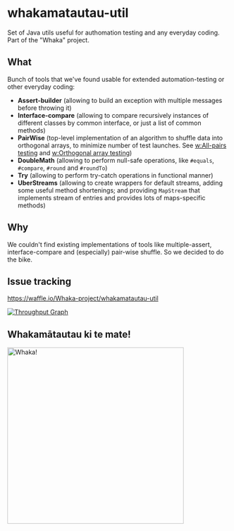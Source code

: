 # whakamatautau-util
Set of Java utils useful for authomation testing and any everyday coding. Part of the "Whaka" project.

## What
Bunch of tools that we've found usable for extended automation-testing or other everyday coding:
* **Assert-builder** (allowing to build an exception with multiple messages before throwing it)
* **Interface-compare** (allowing to compare recursively instances of different classes by common interface, or just a list of common methods)
* **PairWise** (top-level implementation of an algorithm to shuffle data into orthogonal arrays, to minimize number of test launches. See [w:All-pairs testing](https://en.wikipedia.org/wiki/All-pairs_testing) and [w:Orthogonal array testing](https://en.wikipedia.org/wiki/Orthogonal_array_testing))
* **DoubleMath** (allowing to perform null-safe operations, like `#equals`, `#compare`, `#round` and `#roundTo`)
* **Try** (allowing to perform try-catch operations in functional manner)
* **UberStreams** (allowing to create wrappers for default streams, adding some useful method shortenings; and providing `MapStream` that implements stream of entries and provides lots of maps-specific methods)

## Why
We couldn't find existing implementations of tools like multiple-assert, interface-compare and (especially) pair-wise shuffle. So we decided to do the bike.

## Issue tracking
https://waffle.io/Whaka-project/whakamatautau-util

[![Throughput Graph](https://graphs.waffle.io/Whaka-project/whakamatautau-util/throughput.svg)](https://waffle.io/Whaka-project/whakamatautau-util/metrics)

## Whakamātautau ki te mate!
<img src="http://i.imgur.com/CEAYRqW.jpg" width="400" alt="Whaka!">
